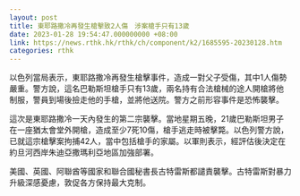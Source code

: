 ```yaml
---
layout: post
title: 東耶路撒冷再發生槍擊致2人傷　涉案槍手只有13歲
date: 2023-01-28 19:54:47.000000000 +08:00
link: https://news.rthk.hk/rthk/ch/component/k2/1685595-20230128.htm
categories: rthk
---
```


以色列當局表示，東耶路撒冷再發生槍擊事件，造成一對父子受傷，其中1人傷勢嚴重。警方說，這名巴勒斯坦槍手只有13歲，兩名持有合法槍械的途人開槍將他制服，警員到場後撿走他的手槍，並將他送院。警方之前形容事件是恐怖襲擊。

這次是東耶路撒冷一天內發生的第二宗襲擊。當地星期五晚，21歲巴勒斯坦男子在一座猶太會堂外開槍，造成至少7死10傷，槍手逃走時被擊斃。以色列警方說，已就這宗槍擊案拘捕42人，當中包括槍手的家屬。以軍則表示，經評估後決定在約旦河西岸朱迪亞撒瑪利亞地區加強部署。

美國、英國、阿聯酋等國家和聯合國秘書長古特雷斯都譴責襲擊。古特雷斯對暴力升級深感憂慮，敦促各方保持最大克制。
